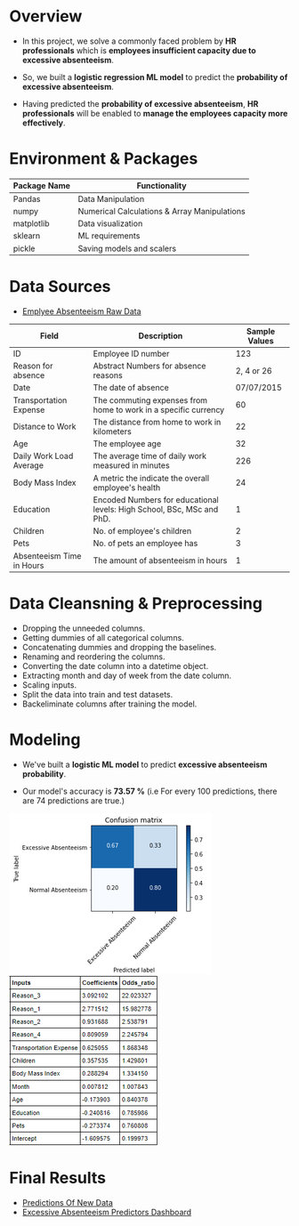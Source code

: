 # **Overview**

- In this project, we solve a commonly faced problem by **HR professionals** which is **employees insufficient capacity due to excessive absenteeism**.

- So, we built a **logistic regression ML model** to predict the **probability of excessive absenteeism**.

- Having predicted the **probability of excessive absenteeism**, **HR professionals** will be enabled to **manage the employees capacity more effectively**.



# **Environment** & **Packages**

| Package Name | Functionality                 |
|--------------|-------------------------------|
| Pandas       | Data Manipulation             |
| numpy        | Numerical Calculations & Array Manipulations   |
| matplotlib         | Data visualization           |
| sklearn | ML requirements                 |
| pickle     | Saving models and scalers                 |




# **Data Sources**

- [Emplyee Absenteeism Raw Data](https://github.com/Ayman947/HR-LogisticRegression-PredictingAbsenteeism/blob/main/Data-Files/1_absenteeism_data.csv)


| Field    |     Description                                                               | Sample Values |
|----------------|---------------------------------------------------------------------------------------|---------------|
| ID    | Employee ID number|  123             |
| Reason for absence      | Abstract Numbers for absence reasons | 2, 4 or 26              |
| Date          | The date of absence | 07/07/2015	              |
| Transportation Expense | The commuting expenses from home to work in a specific currency                                          | 60               |
| Distance to Work       | The distance from home to work in kilometers                |  22              |
| Age            | The employee age                                                                       |    32           |
| Daily Work Load Average      | The average time of daily work measured in minutes                                                                |        226       |
| Body Mass Index         | A metric the indicate the overall employee's health                                                               |     24 |
Education |Encoded Numbers for educational levels: High School, BSc, MSc and PhD. | 1|
| Children | No. of employee's children | 2 |
| Pets | No. of pets an employee has | 3 |
| Absenteeism Time in Hours | The amount of absenteeism in hours | 1 |



# **Data Cleansning & Preprocessing**

- Dropping the unneeded columns.
- Getting dummies of all categorical columns.
- Concatenating dummies and dropping the baselines.
- Renaming and reordering the columns.
- Converting the date column into a datetime object.
- Extracting month and day of week from the date column.
- Scaling inputs.
- Split the data into train and test datasets.
- Backeliminate columns after training the model.


# **Modeling**

- We've built a **logistic ML model** to predict **excessive absenteeism probability**.

- Our model's accuracy is **73.57 %** (i.e For every 100 predictions, there are 74 predictions are true.)

 ![Confusion Matrix](https://github.com/Ayman947/HR-LogisticRegression-PredictingAbsenteeism/blob/main/Data-Files/Confusion-matrix.PNG)
 ![Inputs Odds Ratio](https://github.com/Ayman947/HR-LogisticRegression-PredictingAbsenteeism/blob/main/Data-Files/Input-odds.PNG)



# **Final Results**

- [Predictions Of New Data](https://github.com/Ayman947/HR-LogisticRegression-PredictingAbsenteeism/blob/main/Data-Files/Predictions.csv)
- [Excessive Absenteeism Predictors Dashboard](https://public.tableau.com/app/profile/ayman.el.taweel/viz/AbsenteeismDashboard_16279048897150/ExcessiveAbsenteeismDashboard)

